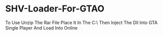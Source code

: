 # SHV-Loader-For-GTAO

To Use Unzip The Rar File Place It In The C:\ Then Inject The Dll Into GTA Single Player And Load Into Online

